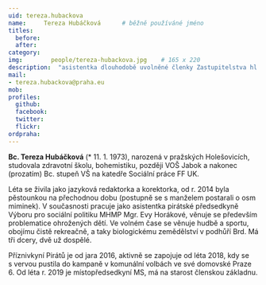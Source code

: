 ```yaml
---
uid: tereza.hubackova
name:     Tereza Hubáčková  	# běžně používáné jméno
titles:
  before:
  after:
category:
img: 		people/tereza-hubackova.jpg    # 165 x 220
description:  "asistentka dlouhodobě uvolněné členky Zastupitelstva hl. m. Prahy Evy Horákové s působností: Péče o ohrožené děti"
mail:
- tereza.hubackova@praha.eu
mob:			  
profiles:
  github:     
  facebook: 	
  twitter: 		
  flickr:
ordpraha: 
---
```


**Bc. Tereza Hubáčková** (* 11. 1. 1973), narozená v pražských Holešovicích, studovala zdravotní školu, bohemistiku, později VOŠ Jabok a nakonec (prozatím) Bc. stupeň VŠ na
katedře Sociální práce FF UK.

Léta se živila jako jazyková redaktorka a korektorka, od r. 2014 byla pěstounkou na přechodnou dobu (postupně se s manželem postarali o osm miminek). V současnosti pracuje jako asistentka pirátské předsedkyně Výboru pro sociální politiku MHMP Mgr. Evy Horákové, věnuje se především problematice ohrožených dětí. Ve volném čase se věnuje hudbě a sportu, obojímu čistě rekreačně, a taky biologickému zemědělství v podhůří Brd. Má tři dcery, dvě už dospělé.

Příznivkyní Pirátů je od jara 2016, aktivně se zapojuje od léta 2018, kdy se s vervou pustila do kampaně v komunální volbách ve své domovské Praze 6. Od léta r. 2019 je místopředsedkyní MS, má na starost členskou základnu.
